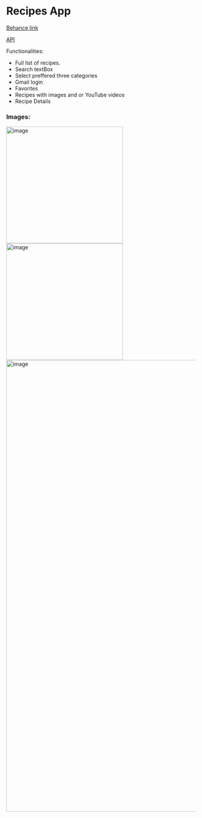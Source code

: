 # Recipes App

[Behance link](https://www.behance.net/gallery/176410731/recipe-app-ui?tracking_source=search_projects|recipe+app+design)

[API](https://www.themealdb.com/api.php)

Functionalities:

- Full list of recipes.
- Search textBox
- Select preffered three categories
- Gmail login
- Favorites
- Recipes with images and or YouTube videos
- Recipe Details


### Images:
<img width="310" alt="image" src="https://github.com/apaladines-techconsulting/Assignment_30/assets/138136886/3477ae65-3326-4b33-a800-45a625ae5c53">

<img width="310" alt="image" src="https://github.com/apaladines-techconsulting/Assignment_30/assets/138136886/3131b3e2-d0ec-404c-96fe-8ea28d287096">

<img width="1200" alt="image" src="https://github.com/apaladines-techconsulting/Assignment_30/assets/138136886/c0c70f90-6050-4d6f-bc39-9e3578903818">
